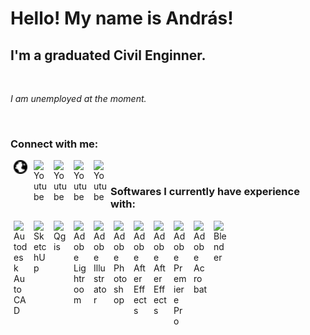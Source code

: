 # Hello! My name is András!

## I'm a graduated Civil Enginner.
<br />

*I am unemployed at the moment.*

<br />


### Connect with me:

[<img align="left" hspace="5rem" alt="Website is under construction" width="22px" src="https://raw.githubusercontent.com/iconic/open-iconic/master/svg/globe.svg"/>][website]
[<img align="left" hspace="5rem" alt="Youtube" width="22px" src="https://simpleicons.org/icons/youtube.svg"/>][youtube]
[<img align="left" hspace="5rem" alt="Youtube" width="22px" src="https://simpleicons.org/icons/twitter.svg"/>][Twitter]
[<img align="left" hspace="5rem" alt="Youtube" width="22px" src="https://simpleicons.org/icons/linkedin.svg"/>][LinkedIn]
[<img align="left" hspace="5rem" alt="Youtube" width="22px" src="https://simpleicons.org/icons/facebook.svg"/>][Facebook]
<br />

### Softwares I currently have experience with:

<img align="left" hspace="5rem" alt="Autodesk AutoCAD" width="22px" src="https://simpleicons.org/icons/autodesk.svg"/>
<img align="left" hspace="5rem" alt="SketchUp" width="22px" src="https://simpleicons.org/icons/sketchup.svg"/>
<img align="left" hspace="5rem" alt="Qgis" width="22px" src="https://simpleicons.org/icons/qgis.svg"/>
<img align="left" hspace="5rem" alt="Adobe Lightroom" width="22px" src="https://simpleicons.org/icons/adobelightroom.svg"/>
<img align="left" hspace="5rem" alt="Adobe Illustrator" width="22px" src="https://simpleicons.org/icons/adobeillustrator.svg"/>
<img align="left" hspace="5rem" alt="Adobe Photoshop" width="22px" src="https://simpleicons.org/icons/adobephotoshop.svg"/>
<img align="left" hspace="5rem" alt="Adobe After Effects" width="22px" src="https://simpleicons.org/icons/adobeaftereffects.svg"/>
<img align="left" hspace="5rem" alt="Adobe After Effects" width="22px" src="https://simpleicons.org/icons/adobeaftereffects.svg"/>
<img align="left" hspace="5rem" alt="Adobe Premiere Pro" width="22px" src="https://simpleicons.org/icons/adobepremierepro.svg"/>
<img align="left" hspace="5rem" alt="Adobe Acrobat" width="22px" src="https://simpleicons.org/icons/adobeacrobatreader.svg"/>
<img align="left" hspace="5rem" alt="Blender" width="22px" src="https://simpleicons.org/icons/blender.svg"/>

[website]: ""
[youtube]: "https://www.youtube.com/channel/UCoiAO8DLWewc7oI0aXCGrhw"
[Twitter]: "https://twitter.com/FarkasA79966108"
[LinkedIn]: "https://www.linkedin.com/in/andr%C3%A1s-farkas-6671b2152/"
[Facebook]: "https://www.facebook.com/netesfiu/"
